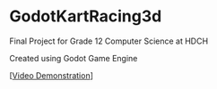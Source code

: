 # GodotKartRacing3d
Final Project for Grade 12 Computer Science at HDCH

Created using Godot Game Engine


[[Video Demonstration](https://img.youtube.com/vi/e94FxE-j2Is&ab_channel=OckingChai/0.jpg)]
